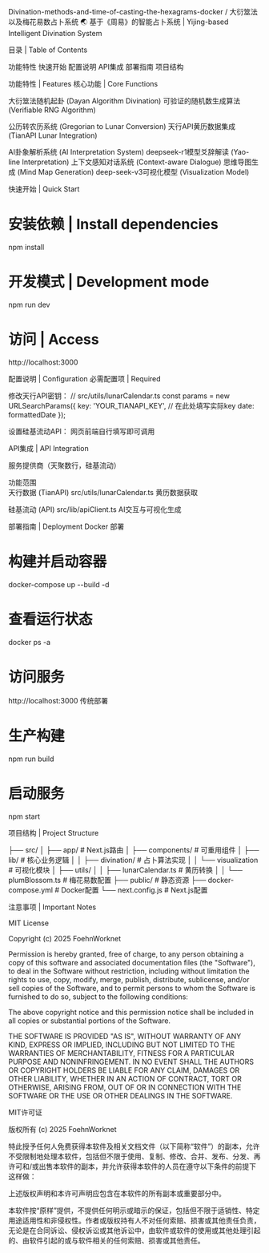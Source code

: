 Divination-methods-and-time-of-casting-the-hexagrams-docker / 大衍筮法以及梅花易数占卜系统
🌏 基于《周易》的智能占卜系统 | Yijing-based Intelligent Divination System

目录 | Table of Contents

功能特性
快速开始
配置说明
API集成
部署指南
项目结构

功能特性 | Features
核心功能 | Core Functions

大衍筮法随机起卦 (Dayan Algorithm Divination)
可验证的随机数生成算法 (Verifiable RNG Algorithm)


公历转农历系统 (Gregorian to Lunar Conversion)
天行API黄历数据集成 (TianAPI Lunar Integration)

AI卦象解析系统 (AI Interpretation System)
deepseek-r1模型爻辞解读 (Yao-line Interpretation)
上下文感知对话系统 (Context-aware Dialogue)
思维导图生成 (Mind Map Generation)
deep-seek-v3可视化模型 (Visualization Model)




快速开始 | Quick Start
# 安装依赖 | Install dependencies
npm install

# 开发模式 | Development mode
npm run dev

# 访问 | Access
http://localhost:3000

配置说明 | Configuration
必需配置项 | Required

修改天行API密钥：
// src/utils/lunarCalendar.ts
const params = new URLSearchParams({
  key: 'YOUR_TIANAPI_KEY', // 在此处填写实际key
  date: formattedDate
});

设置硅基流动API：
网页前端自行填写即可调用

API集成 | API Integration
            
服务提供商（天聚数行，硅基流动）

功能范围                
天行数据 (TianAPI)
src/utils/lunarCalendar.ts
黄历数据获取

硅基流动 (API)
src/lib/apiClient.ts
AI交互与可视化生成

部署指南 | Deployment
Docker 部署

# 构建并启动容器
docker-compose up --build -d

# 查看运行状态
docker ps -a

# 访问服务
http://localhost:3000
传统部署

# 生产构建
npm run build

# 启动服务
npm start

项目结构 | Project Structure
  
├── src/
│   ├── app/               # Next.js路由
│   ├── components/        # 可重用组件
│   ├── lib/               # 核心业务逻辑
│   │   ├── divination/    # 占卜算法实现
│   │   └── visualization # 可视化模块
│   ├── utils/
│   │   ├── lunarCalendar.ts # 黄历转换
│   │   └── plumBlossom.ts # 梅花易数配置
├── public/                # 静态资源
├── docker-compose.yml     # Docker配置
└── next.config.js         # Next.js配置


注意事项 | Important Notes


MIT License

Copyright (c) 2025 FoehnWorknet

Permission is hereby granted, free of charge, to any person obtaining a copy
of this software and associated documentation files (the "Software"), to deal
in the Software without restriction, including without limitation the rights
to use, copy, modify, merge, publish, distribute, sublicense, and/or sell
copies of the Software, and to permit persons to whom the Software is
furnished to do so, subject to the following conditions:

The above copyright notice and this permission notice shall be included in all
copies or substantial portions of the Software.

THE SOFTWARE IS PROVIDED "AS IS", WITHOUT WARRANTY OF ANY KIND, EXPRESS OR
IMPLIED, INCLUDING BUT NOT LIMITED TO THE WARRANTIES OF MERCHANTABILITY,
FITNESS FOR A PARTICULAR PURPOSE AND NONINFRINGEMENT. IN NO EVENT SHALL THE
AUTHORS OR COPYRIGHT HOLDERS BE LIABLE FOR ANY CLAIM, DAMAGES OR OTHER
LIABILITY, WHETHER IN AN ACTION OF CONTRACT, TORT OR OTHERWISE, ARISING FROM,
OUT OF OR IN CONNECTION WITH THE SOFTWARE OR THE USE OR OTHER DEALINGS IN THE
SOFTWARE.


MIT许可证

版权所有 (c) 2025 FoehnWorknet

特此授予任何人免费获得本软件及相关文档文件（以下简称“软件”）的副本，允许不受限制地处理本软件，包括但不限于使用、复制、修改、合并、发布、分发、再许可和/或出售本软件的副本，并允许获得本软件的人员在遵守以下条件的前提下这样做：

上述版权声明和本许可声明应包含在本软件的所有副本或重要部分中。

本软件按“原样”提供，不提供任何明示或暗示的保证，包括但不限于适销性、特定用途适用性和非侵权性。作者或版权持有人不对任何索赔、损害或其他责任负责，无论是在合同诉讼、侵权诉讼或其他诉讼中，由软件或软件的使用或其他处理引起的、由软件引起的或与软件相关的任何索赔、损害或其他责任。
